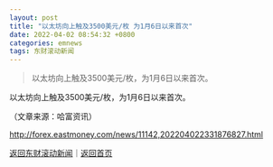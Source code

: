 ```yaml
---
layout: post
title: "以太坊向上触及3500美元/枚 为1月6日以来首次"
date: 2022-04-02 08:54:32 +0800
categories: emnews
tags: 东财滚动新闻
---
```

> 以太坊向上触及3500美元/枚，为1月6日以来首次。

<p>以太坊向上触及3500美元/枚，为1月6日以来首次。</p><p class="em_media">（文章来源：哈富资讯）</p>

<http://forex.eastmoney.com/news/11142,202204022331876827.html>

[返回东财滚动新闻](//finews.withounder.com/emnews/)｜[返回首页](//finews.withounder.com/)
